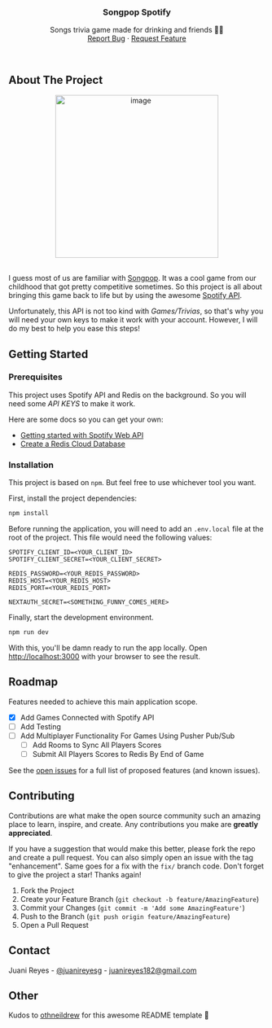 <div align="center">
  <h3 align="center">Songpop Spotify</h3>

  <p align="center">
    Songs trivia game made for drinking and friends 🎉🍻
    <br />
    <a href="https://github.com/DrunkOldDog/songpop-spotify/issues">Report Bug</a>
    ·
    <a href="https://github.com/DrunkOldDog/songpop-spotify/issues">Request Feature</a>
  </p>
</div>

<br />

## About The Project

<div align="center">
  <img width="320" alt="image" src="https://github.com/DrunkOldDog/songpop-spotify/assets/21226219/48f40658-cc37-4c7b-aee2-0b7b82866905">
</div>
<br />

I guess most of us are familiar with [Songpop](https://en.wikipedia.org/wiki/SongPop). It was a cool game from our childhood that got pretty competitive sometimes. So this project is all about bringing this game back to life but by using the awesome [Spotify API](https://developer.spotify.com/documentation/web-api).

Unfortunately, this API is not too kind with _Games/Trivias_, so that's why you will need your own keys to make it work with your account. However, I will do my best to help you ease this steps!

## Getting Started

### Prerequisites

This project uses Spotify API and Redis on the background. So you will need some _API KEYS_ to make it work.

Here are some docs so you can get your own:

- [Getting started with Spotify Web API](https://developer.spotify.com/documentation/web-api/tutorials/getting-started)
- [Create a Redis Cloud Database](https://docs.redis.com/latest/rc/databases/create-database/)

### Installation

This project is based on `npm`. But feel free to use whichever tool you want.

First, install the project dependencies:

```bash
npm install
```

Before running the application, you will need to add an `.env.local` file at the root of the project. This file would need the following values:

```
SPOTIFY_CLIENT_ID=<YOUR_CLIENT_ID>
SPOTIFY_CLIENT_SECRET=<YOUR_CLIENT_SECRET>

REDIS_PASSWORD=<YOUR_REDIS_PASSWORD>
REDIS_HOST=<YOUR_REDIS_HOST>
REDIS_PORT=<YOUR_REDIS_PORT>

NEXTAUTH_SECRET=<SOMETHING_FUNNY_COMES_HERE>
```

Finally, start the development environment.

```bash
npm run dev
```

With this, you'll be damn ready to run the app locally. Open [http://localhost:3000](http://localhost:3000) with your browser to see the result.

## Roadmap

Features needed to achieve this main application scope.

- [x] Add Games Connected with Spotify API
- [ ] Add Testing
- [ ] Add Multiplayer Functionality For Games Using Pusher Pub/Sub
  - [ ] Add Rooms to Sync All Players Scores
  - [ ] Submit All Players Scores to Redis By End of Game

See the [open issues](https://github.com/DrunkOldDog/songpop-spotify/issues) for a full list of proposed features (and known issues).

## Contributing

Contributions are what make the open source community such an amazing place to learn, inspire, and create. Any contributions you make are **greatly appreciated**.

If you have a suggestion that would make this better, please fork the repo and create a pull request. You can also simply open an issue with the tag "enhancement". Same goes for a fix with the `fix/` branch code.
Don't forget to give the project a star! Thanks again!

1. Fork the Project
2. Create your Feature Branch (`git checkout -b feature/AmazingFeature`)
3. Commit your Changes (`git commit -m 'Add some AmazingFeature'`)
4. Push to the Branch (`git push origin feature/AmazingFeature`)
5. Open a Pull Request

## Contact

Juani Reyes - [@juanireyesg](https://twitter.com/juanireyesg) - juanireyes182@gmail.com

## Other

Kudos to [othneildrew](https://github.com/othneildrew) for this awesome README template 🚀
